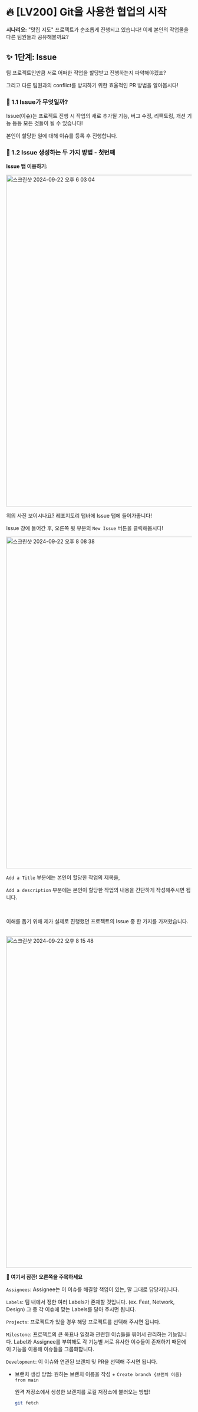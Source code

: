 # 🔥 [LV200] Git을 사용한 협업의 시작

**시나리오:**
"맛집 지도" 프로젝트가 순조롭게 진행되고 있습니다! 이제 본인의 작업물을 다른 팀원들과 공유해볼까요?

## ✨ 1단계: Issue 
팀 프로젝트인만큼 서로 어떠한 작업을 할당받고 진행하는지 파악해야겠죠?

그리고 다른 팀원과의 conflict를 방지하기 위한 효율적인 PR 방법을 알아봅시다!

### 🚤 1.1 Issue가 무엇일까?
Issue(이슈)는 프로젝트 진행 시 작업의 새로 추가될 기능, 버그 수정, 리팩토링, 개선 기능 등등 모든 것들이 될 수 있습니다! 

본인이 할당한 일에 대해 이슈를 등록 후 진행합니다.

### 🚤 1.2 Issue 생성하는 두 가지 방법 - 첫번째

**Issue 탭 이용하기:**

<img width="900" alt="스크린샷 2024-09-22 오후 6 03 04" src="https://github.com/user-attachments/assets/797d8ad5-2ec2-474f-b36e-435380f49576">

위의 사진 보이시나요?
레포지토리 탭바에 Issue 탭에 들어가줍니다!

Issue 창에 들어간 후, 오른쪽 윗 부분의 `New Issue` 버튼을 클릭해봅시다!

<img width="900" alt="스크린샷 2024-09-22 오후 8 08 38" src="https://github.com/user-attachments/assets/9c11568f-89c1-4bfe-8899-50b5e1b0d2a6">

`Add a Title` 부분에는 본인이 할당한 작업의 제목을,

`Add a description` 부분에는 본인이 할당한 작업의 내용을 간단하게 작성해주시면 됩니다.

<br>

이해를 돕기 위해 제가 실제로 진행했던 프로젝트의 Issue 중 한 가지를 가져왔습니다.

<br>
<img width="900" alt="스크린샷 2024-09-22 오후 8 15 48" src="https://github.com/user-attachments/assets/249eb0c6-c380-4d83-be1c-95c84a1ea548">

<br>

**🫡 여기서 잠깐! 오른쪽을 주목하세요** 

`Assignees`: Assignee는 이 이슈를 해결할 책임이 있는, 말 그대로 담당자입니다.

`Labels`: 팀 내에서 정한 여러 Labels가 존재할 것입니다. (ex. Feat, Network, Design) 그 중 각 이슈에 맞는 Labels를 달아 주시면 됩니다.

`Projects`: 프로젝트가 있을 경우 해당 프로젝트를 선택해 주시면 됩니다. 

`Milestone`: 프로젝트의 큰 목표나 일정과 관련된 이슈들을 묶어서 관리하는 기능입니다. Label과 Assignee를 부여해도 각 기능별 서로 유사한 이슈들이 존재하기 때문에 이 기능을 이용해 이슈들을 그룹화합니다.

`Development`: 이 이슈와 연관된 브랜치 및 PR을 선택해 주시면 됩니다. 

- 브랜치 생성 방법: 원하는 브랜치 이름을 작성 + `Create branch {브랜치 이름} from main` 

  원격 저장소에서 생성한 브랜치를 로컬 저장소에 불러오는 방법!

  ```bash
  git fetch
  ```

<br>
